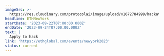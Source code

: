 ```yaml
---
imageSrc: >-
  https://res.cloudinary.com/protocolai/image/upload/v1672784999/hackathons/ethny_c7byh9.png
headline: ETHNewYork
startDate: '2023-09-22T07:00:00.000Z'
endDate: '2023-09-24T07:00:00.000Z'
text: |
  Apply to hack
link: 'https://ethglobal.com/events/newyork2023'
status: current
---
```


